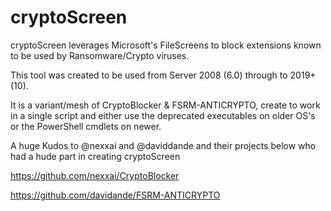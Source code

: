 # cryptoScreen

cryptoScreen leverages Microsoft's FileScreens to block extensions known to be used by Ransomware/Crypto viruses.

This tool was created to be used from Server 2008 (6.0) through to 2019+ (10).

It is a variant/mesh of CryptoBlocker & FSRM-ANTICRYPTO, create to work in a single script and either use the deprecated executables on older OS's or the PowerShell cmdlets on newer.

A huge Kudos to @nexxai and @daviddande and their projects below who had a hude part in creating cryptoScreen

https://github.com/nexxai/CryptoBlocker

https://github.com/davidande/FSRM-ANTICRYPTO
